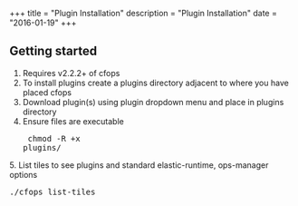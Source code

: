 +++
title = "Plugin Installation"
description = "Plugin Installation"
date = "2016-01-19"
+++

## Getting started
1. Requires v2.2.2+ of cfops
2. To install plugins create a plugins directory adjacent to where you have placed cfops
3. Download plugin(s) using plugin dropdown menu and place in plugins directory
4. Ensure files are executable <pre class='terminal'>
chmod -R +x plugins/
</pre>
5. List tiles to see plugins and standard elastic-runtime, ops-manager options <pre class='terminal'>
./cfops list-tiles	
</pre>
 

